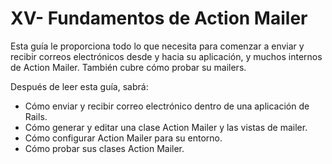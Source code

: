 # XV- Fundamentos de Action Mailer

Esta guía le proporciona todo lo que necesita para comenzar a enviar y recibir correos electrónicos desde y hacia su aplicación, y muchos internos de Action Mailer. También cubre cómo probar su mailers.

Después de leer esta guía, sabrá:

* Cómo enviar y recibir correo electrónico dentro de una aplicación de Rails.
* Cómo generar y editar una clase Action Mailer y las vistas de mailer.
* Cómo configurar Action Mailer para su entorno.
* Cómo probar sus clases Action Mailer.



